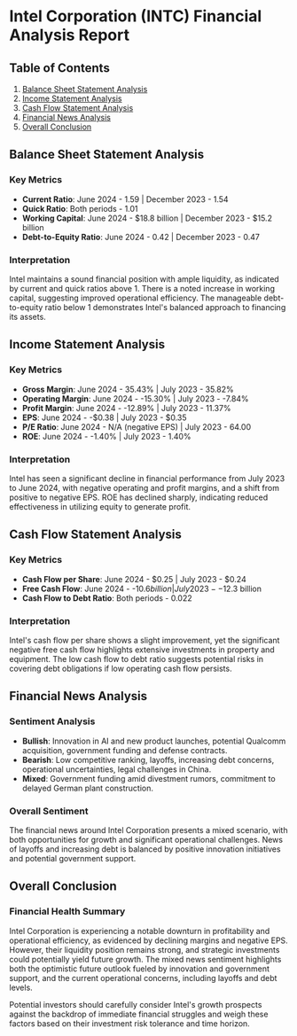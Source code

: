 # Intel Corporation (INTC) Financial Analysis Report

## Table of Contents
1. [Balance Sheet Statement Analysis](#balance-sheet-statement-analysis)
2. [Income Statement Analysis](#income-statement-analysis)
3. [Cash Flow Statement Analysis](#cash-flow-statement-analysis)
4. [Financial News Analysis](#financial-news-analysis)
5. [Overall Conclusion](#overall-conclusion)

## Balance Sheet Statement Analysis

### Key Metrics
- **Current Ratio**: June 2024 - 1.59 | December 2023 - 1.54
- **Quick Ratio**: Both periods - 1.01
- **Working Capital**: June 2024 - $18.8 billion | December 2023 - $15.2 billion
- **Debt-to-Equity Ratio**: June 2024 - 0.42 | December 2023 - 0.47

### Interpretation
Intel maintains a sound financial position with ample liquidity, as indicated by current and quick ratios above 1. There is a noted increase in working capital, suggesting improved operational efficiency. The manageable debt-to-equity ratio below 1 demonstrates Intel's balanced approach to financing its assets.

## Income Statement Analysis

### Key Metrics
- **Gross Margin**: June 2024 - 35.43% | July 2023 - 35.82%
- **Operating Margin**: June 2024 - -15.30% | July 2023 - -7.84%
- **Profit Margin**: June 2024 - -12.89% | July 2023 - 11.37%
- **EPS**: June 2024 - -$0.38 | July 2023 - $0.35
- **P/E Ratio**: June 2024 - N/A (negative EPS) | July 2023 - 64.00
- **ROE**: June 2024 - -1.40% | July 2023 - 1.40%

### Interpretation
Intel has seen a significant decline in financial performance from July 2023 to June 2024, with negative operating and profit margins, and a shift from positive to negative EPS. ROE has declined sharply, indicating reduced effectiveness in utilizing equity to generate profit.

## Cash Flow Statement Analysis

### Key Metrics
- **Cash Flow per Share**: June 2024 - $0.25 | July 2023 - $0.24
- **Free Cash Flow**: June 2024 - -$10.6 billion | July 2023 - -$12.3 billion
- **Cash Flow to Debt Ratio**: Both periods - 0.022

### Interpretation
Intel's cash flow per share shows a slight improvement, yet the significant negative free cash flow highlights extensive investments in property and equipment. The low cash flow to debt ratio suggests potential risks in covering debt obligations if low operating cash flow persists.

## Financial News Analysis

### Sentiment Analysis
- **Bullish**: Innovation in AI and new product launches, potential Qualcomm acquisition, government funding and defense contracts.
- **Bearish**: Low competitive ranking, layoffs, increasing debt concerns, operational uncertainties, legal challenges in China.
- **Mixed**: Government funding amid divestment rumors, commitment to delayed German plant construction.

### Overall Sentiment
The financial news around Intel Corporation presents a mixed scenario, with both opportunities for growth and significant operational challenges. News of layoffs and increasing debt is balanced by positive innovation initiatives and potential government support.

## Overall Conclusion

### Financial Health Summary
Intel Corporation is experiencing a notable downturn in profitability and operational efficiency, as evidenced by declining margins and negative EPS. However, their liquidity position remains strong, and strategic investments could potentially yield future growth. The mixed news sentiment highlights both the optimistic future outlook fueled by innovation and government support, and the current operational concerns, including layoffs and debt levels.

Potential investors should carefully consider Intel's growth prospects against the backdrop of immediate financial struggles and weigh these factors based on their investment risk tolerance and time horizon.